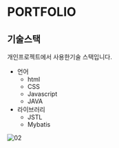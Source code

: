 # PORTFOLIO

## 기술스택
개인프로젝트에서 사용한기술 스택입니다.
- 언어
  - html
  - CSS
  - Javascript
  - JAVA
- 라이브러리
  - JSTL
  - Mybatis       


![02](https://github.com/cowdoyz/GitSt/assets/75826154/8495f631-ea91-4366-adbc-86799235eb4a)
